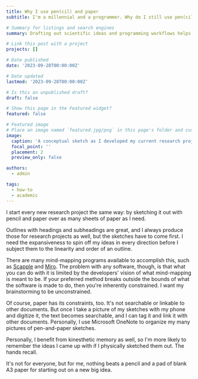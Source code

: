 ```yaml
---
title: Why I use pen(cil) and paper
subtitle: I'm a millennial and a programmer. Why do I still use pen(cil) and paper?

# Summary for listings and search engines
summary: Drafting out scientific ideas and programming workflows helps me think about them more clearly.

# Link this post with a project
projects: []

# Date published
date: '2023-09-28T00:00:00Z'

# Date updated
lastmod: '2023-09-28T00:00:00Z'

# Is this an unpublished draft?
draft: false

# Show this page in the Featured widget?
featured: false

# Featured image
# Place an image named `featured.jpg/png` in this page's folder and customize its options here.
image:
  caption: 'A conceptual sketch as I developed my current research project'
  focal_point: ''
  placement: 2
  preview_only: false

authors:
  - admin

tags:
  - how-to
  - academic
---
```


I start every new research project the same way: by sketching it out with pencil and paper over as many sheets of paper as I need.

Outlines with headings and subheadings are great, and I always produce those for research projects as well, but the sketches have to come first. I need the expansiveness to spin off my ideas in every direction before I subject them to the linearity and order of an outline.

There are many mind-mapping programs available to accomplish this, such as [Scapple][1] and [Miro][2]. The problem with any software, though, is that what you can do with it is limited by the developers' vision of what mind-mapping is meant to be. If your preferred method breaks outside the bounds of what the software is made to do, then you're inherently constrained. I want my brainstorming to be unconstrained.

Of course, paper has its constraints, too. It's not searchable or linkable to other documents. But once I take a picture of my sketches with my phone and digitize it, the text becomes searchable, and I can tag it and link it with other documents. Personally, I use Microsoft OneNote to organize my many pictures of pen-and-paper sketches.

Personally, I benefit from kinesthetic memory as well, so I'm more likely to remember the ideas I came up with if I physically sketched them out. The hands recall.

It's not for everyone, but for me, nothing beats a pencil and a pad of blank A3 paper for starting out on a new big idea.

[1]: https://www.literatureandlatte.com/scapple/overview
[2]: https://miro.com/